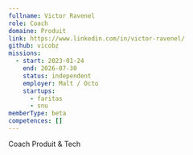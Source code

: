 ```yaml
---
fullname: Victor Ravenel
role: Coach
domaine: Produit
link: https://www.linkedin.com/in/victor-ravenel/
github: vicobz
missions:
  - start: 2023-01-24
    end: 2026-07-30
    status: independent
    employer: Malt / Octo
    startups:
      - faritas
      - snu
memberType: beta
competences: []
---
```

Coach Produit & Tech